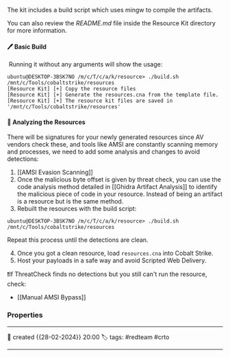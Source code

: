 
The kit includes a build script which uses mingw to compile the artifacts.

You can also review the _README.md_ file inside the Resource Kit directory for more information.

#### 🖊️ Basic Build

  Running it without any arguments will show the usage:

```
ubuntu@DESKTOP-3BSK7NO /m/c/T/c/a/k/resource> ./build.sh /mnt/c/Tools/cobaltstrike/resources
[Resource Kit] [+] Copy the resource files
[Resource Kit] [+] Generate the resources.cna from the template file.
[Resource Kit] [+] The resource kit files are saved in '/mnt/c/Tools/cobaltstrike/resources'
```

####  📗 Analyzing the Resources

There will be signatures for your newly generated resources since AV vendors check these, and tools like AMSI are constantly scanning memory and processes, we need to add some analysis and changes to avoid detections:

1) [[AMSI Evasion Scanning]]
2)  Once the malicious byte offset is given by threat check, you can use the code analysis method detailed in [[Ghidra Artifact Analysis]] to identify the malicious piece of code in your resource. Instead of being an artifact is a resource but is the same method. 
3) Rebuilt the resources with the build script:

`ubuntu@DESKTOP-3BSK7NO /m/c/T/c/a/k/resource> ./build.sh /mnt/c/Tools/cobaltstrike/resources`

Repeat this process until the detections are clean.

4) Once you got a clean resource, load `resources.cna` into Cobalt Strike.
5) Host your payloads in a safe way and avoid Scripted Web Delivery.

❗If ThreatCheck finds no detections but you still can't run the resource, check:

- [[Manual AMSI Bypass]]

### Properties
---
📆 created   {{28-02-2024}} 20:00
🏷️ tags: #redteam #crto 

---

